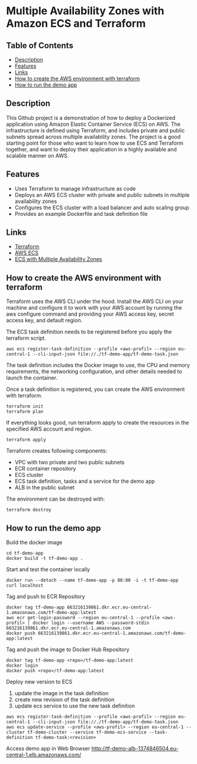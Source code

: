 # Multiple Availability Zones with Amazon ECS and Terraform

## Table of Contents

- [Description](#Description)
- [Features](#features)
- [Links](#links)
- [How to create the AWS environment with terraform](#how-to-create-the-aws-environment-with-terraform)
- [How to run the demo app](#how-to-run-the-demo-app)

##  Description

This Github project is a demonstration of how to deploy a Dockerized application using Amazon Elastic Container Service (ECS) on AWS. The infrastructure is defined using Terraform, and includes private and public subnets spread across multiple availability zones. The project is a good starting point for those who want to learn how to use ECS and Terraform together, and want to deploy their application in a highly available and scalable manner on AWS.

## Features

- Uses Terraform to manage infrastructure as code
- Deploys an AWS ECS cluster with private and public subnets in multiple availability zones
- Configures the ECS cluster with a load balancer and auto scaling group
- Provides an example Dockerfile and task definition file

## Links

- [Terraform](https://registry.terraform.io/providers/hashicorp/aws/latest/docs)
- [AWS ECS](https://aws.amazon.com/ecs/)
- [ECS with Multiple Availability Zones](https://docs.aws.amazon.com/AmazonECS/latest/developerguide/create-service-discovery.html)


## How to create the AWS environment with terraform

Terraform uses the AWS CLI under the hood. Install the AWS CLI on your machine and configure it to work with your AWS account by running the aws configure command and providing your AWS access key, secret access key, and default region.

The ECS task definition needs to be registered before you apply the terraform script.
```shell
aws ecs register-task-definition --profile <aws-profil> --region eu-central-1 --cli-input-json file://./tf-demo-app/tf-demo-task.json
```

The task definition includes the Docker image to use, the CPU and memory requirements, the networking configuration, and other details needed to launch the container. 

Once a task definition is registered, you can create the AWS environment with terraform.
```shell
terraform init
terraform plan
```

If everything looks good, run terraform apply to create the resources in the specified AWS account and region.
```shell
terraform apply
```

Terraform creates following components:
* VPC with two private and two public subnets
* ECR container repository
* ECS cluster
* ECS task definition, tasks and a service for the demo app
* ALB in the public subnet

The environment can be destroyed with:
```shell
terraform destroy
```

## How to run the demo app

Build the docker image
```shell
cd tf-demo-app
docker build -t tf-demo-app .
```

Start and test the container locally
```shell
docker run --detach --name tf-demo-app -p 80:80 -i -t tf-demo-app
curl localhost
```

Tag and push to ECR Repository
```shell
docker tag tf-demo-app 663216139861.dkr.ecr.eu-central-1.amazonaws.com/tf-demo-app:latest
aws ecr get-login-password --region eu-central-1 --profile <aws-profil> | docker login --username AWS --password-stdin 663216139861.dkr.ecr.eu-central-1.amazonaws.com
docker push 663216139861.dkr.ecr.eu-central-1.amazonaws.com/tf-demo-app:latest
```

Tag and push the image to Docker Hub Repository
```shell
docker tag tf-demo-app <repo>/tf-demo-app:latest
docker login
docker push <repo>/tf-demo-app:latest
```

Deploy new version to ECS
1. update the image in the task definition
2. create new revision of the task definition
3. update ecs service to use the new task definition
```shell
aws ecs register-task-definition --profile <aws-profil> --region eu-central-1 --cli-input-json file://./tf-demo-app/tf-demo-task.json
aws ecs update-service --profile <aws-profil> --region eu-central-1 --cluster tf-demo-cluster --service tf-demo-ecs-service --task-definition tf-demo-task:<revision>
```

Access demo app in Web Browser http://tf-demo-alb-1374846504.eu-central-1.elb.amazonaws.com/
